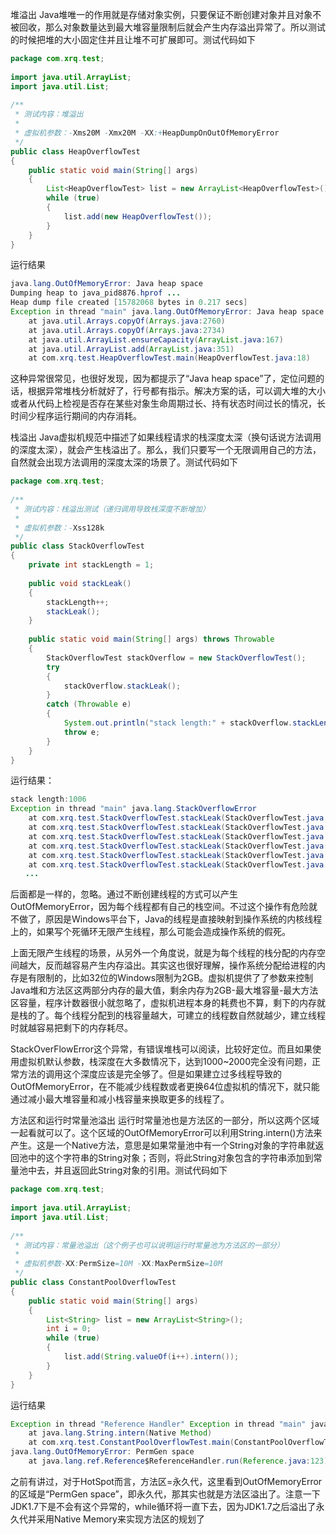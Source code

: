 堆溢出
Java堆唯一的作用就是存储对象实例，只要保证不断创建对象并且对象不被回收，那么对象数量达到最大堆容量限制后就会产生内存溢出异常了。所以测试的时候把堆的大小固定住并且让堆不可扩展即可。测试代码如下

```java
package com.xrq.test;
 
import java.util.ArrayList;
import java.util.List;
 
/**
 * 测试内容：堆溢出
 *
 * 虚拟机参数：-Xms20M -Xmx20M -XX:+HeapDumpOnOutOfMemoryError
 */
public class HeapOverflowTest
{
    public static void main(String[] args)
    {
        List<HeapOverflowTest> list = new ArrayList<HeapOverflowTest>();
        while (true)
        {
            list.add(new HeapOverflowTest());
        }
    }
}
```
运行结果

```java
java.lang.OutOfMemoryError: Java heap space
Dumping heap to java_pid8876.hprof ...
Heap dump file created [15782068 bytes in 0.217 secs]
Exception in thread "main" java.lang.OutOfMemoryError: Java heap space
    at java.util.Arrays.copyOf(Arrays.java:2760)
    at java.util.Arrays.copyOf(Arrays.java:2734)
    at java.util.ArrayList.ensureCapacity(ArrayList.java:167)
    at java.util.ArrayList.add(ArrayList.java:351)
    at com.xrq.test.HeapOverflowTest.main(HeapOverflowTest.java:18)
 ```
这种异常很常见，也很好发现，因为都提示了“Java heap space”了，定位问题的话，根据异常堆栈分析就好了，行号都有指示。解决方案的话，可以调大堆的大小或者从代码上检视是否存在某些对象生命周期过长、持有状态时间过长的情况，长时间少程序运行期间的内存消耗。

栈溢出
Java虚拟机规范中描述了如果线程请求的栈深度太深（换句话说方法调用的深度太深），就会产生栈溢出了。那么，我们只要写一个无限调用自己的方法，自然就会出现方法调用的深度太深的场景了。测试代码如下
```java
package com.xrq.test;
 
/**
 * 测试内容：栈溢出测试（递归调用导致栈深度不断增加）
 * 
 * 虚拟机参数：-Xss128k
 */
public class StackOverflowTest
{
    private int stackLength = 1;
     
    public void stackLeak()
    {
        stackLength++;
        stackLeak();
    }
     
    public static void main(String[] args) throws Throwable
    {
        StackOverflowTest stackOverflow = new StackOverflowTest();
        try
        {
            stackOverflow.stackLeak();
        }
        catch (Throwable e)
        {
            System.out.println("stack length:" + stackOverflow.stackLength);
            throw e;
        }        
    }
}
```
运行结果：
```java
stack length:1006
Exception in thread "main" java.lang.StackOverflowError
    at com.xrq.test.StackOverflowTest.stackLeak(StackOverflowTest.java:14)
    at com.xrq.test.StackOverflowTest.stackLeak(StackOverflowTest.java:15)
    at com.xrq.test.StackOverflowTest.stackLeak(StackOverflowTest.java:15)
    at com.xrq.test.StackOverflowTest.stackLeak(StackOverflowTest.java:15)
    at com.xrq.test.StackOverflowTest.stackLeak(StackOverflowTest.java:15)
    at com.xrq.test.StackOverflowTest.stackLeak(StackOverflowTest.java:15)
　　...
```
后面都是一样的，忽略。通过不断创建线程的方式可以产生OutOfMemoryError，因为每个线程都有自己的栈空间。不过这个操作有危险就不做了，原因是Windows平台下，Java的线程是直接映射到操作系统的内核线程上的，如果写个死循环无限产生线程，那么可能会造成操作系统的假死。

上面无限产生线程的场景，从另外一个角度说，就是为每个线程的栈分配的内存空间越大，反而越容易产生内存溢出。其实这也很好理解，操作系统分配给进程的内存是有限制的，比如32位的Windows限制为2GB。虚拟机提供了了参数来控制Java堆和方法区这两部分内存的最大值，剩余内存为2GB-最大堆容量-最大方法区容量，程序计数器很小就忽略了，虚拟机进程本身的耗费也不算，剩下的内存就是栈的了。每个线程分配到的栈容量越大，可建立的线程数自然就越少，建立线程时就越容易把剩下的内存耗尽。

StackOverFlowError这个异常，有错误堆栈可以阅读，比较好定位。而且如果使用虚拟机默认参数，栈深度在大多数情况下，达到1000~2000完全没有问题，正常方法的调用这个深度应该是完全够了。但是如果建立过多线程导致的OutOfMemoryError，在不能减少线程数或者更换64位虚拟机的情况下，就只能通过减小最大堆容量和减小栈容量来换取更多的线程了。

方法区和运行时常量池溢出
运行时常量池也是方法区的一部分，所以这两个区域一起看就可以了。这个区域的OutOfMemoryError可以利用String.intern()方法来产生。这是一个Native方法，意思是如果常量池中有一个String对象的字符串就返回池中的这个字符串的String对象；否则，将此String对象包含的字符串添加到常量池中去，并且返回此String对象的引用。测试代码如下
```java
package com.xrq.test;
 
import java.util.ArrayList;
import java.util.List;
 
/**
 * 测试内容：常量池溢出（这个例子也可以说明运行时常量池为方法区的一部分）
 * 
 * 虚拟机参数-XX:PermSize=10M -XX:MaxPermSize=10M
 */
public class ConstantPoolOverflowTest
{
    public static void main(String[] args)
    {
        List<String> list = new ArrayList<String>();
        int i = 0;
        while (true)
        {
            list.add(String.valueOf(i++).intern());
        }
    }
}
```
运行结果
```java
Exception in thread "Reference Handler" Exception in thread "main" java.lang.OutOfMemoryError: PermGen space
    at java.lang.String.intern(Native Method)
    at com.xrq.test.ConstantPoolOverflowTest.main(ConstantPoolOverflowTest.java:19)
java.lang.OutOfMemoryError: PermGen space
    at java.lang.ref.Reference$ReferenceHandler.run(Reference.java:123)
```
之前有讲过，对于HotSpot而言，方法区=永久代，这里看到OutOfMemoryError的区域是“PermGen space”，即永久代，那其实也就是方法区溢出了。注意一下JDK1.7下是不会有这个异常的，while循环将一直下去，因为JDK1.7之后溢出了永久代并采用Native Memory来实现方法区的规划了

